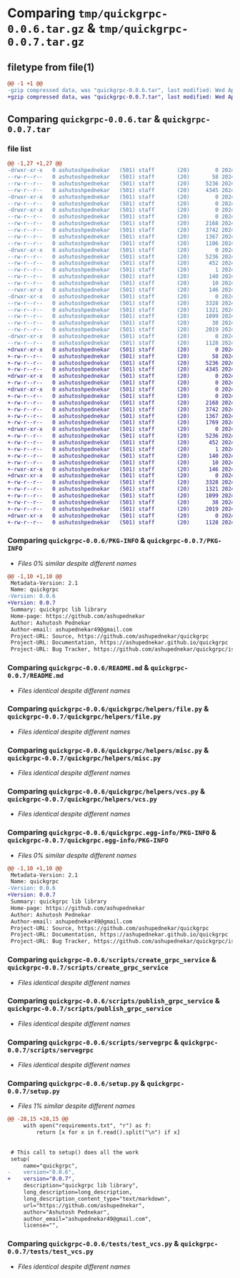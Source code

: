 # Comparing `tmp/quickgrpc-0.0.6.tar.gz` & `tmp/quickgrpc-0.0.7.tar.gz`

## filetype from file(1)

```diff
@@ -1 +1 @@
-gzip compressed data, was "quickgrpc-0.0.6.tar", last modified: Wed Apr  3 21:12:03 2024, max compression
+gzip compressed data, was "quickgrpc-0.0.7.tar", last modified: Wed Apr  3 21:17:09 2024, max compression
```

## Comparing `quickgrpc-0.0.6.tar` & `quickgrpc-0.0.7.tar`

### file list

```diff
@@ -1,27 +1,27 @@
-drwxr-xr-x   0 ashutoshpednekar   (501) staff       (20)        0 2024-04-03 21:12:03.110441 quickgrpc-0.0.6/
--rw-r--r--   0 ashutoshpednekar   (501) staff       (20)       58 2024-04-03 21:04:09.000000 quickgrpc-0.0.6/MANIFEST.in
--rw-r--r--   0 ashutoshpednekar   (501) staff       (20)     5236 2024-04-03 21:12:03.110275 quickgrpc-0.0.6/PKG-INFO
--rw-r--r--   0 ashutoshpednekar   (501) staff       (20)     4345 2024-04-03 20:37:11.000000 quickgrpc-0.0.6/README.md
-drwxr-xr-x   0 ashutoshpednekar   (501) staff       (20)        0 2024-04-03 21:12:03.108635 quickgrpc-0.0.6/quickgrpc/
--rw-r--r--   0 ashutoshpednekar   (501) staff       (20)        0 2024-04-03 20:37:11.000000 quickgrpc-0.0.6/quickgrpc/__init__.py
-drwxr-xr-x   0 ashutoshpednekar   (501) staff       (20)        0 2024-04-03 21:12:03.109550 quickgrpc-0.0.6/quickgrpc/helpers/
--rw-r--r--   0 ashutoshpednekar   (501) staff       (20)        0 2024-04-03 20:37:11.000000 quickgrpc-0.0.6/quickgrpc/helpers/__init__.py
--rw-r--r--   0 ashutoshpednekar   (501) staff       (20)     2168 2024-04-03 20:37:11.000000 quickgrpc-0.0.6/quickgrpc/helpers/file.py
--rw-r--r--   0 ashutoshpednekar   (501) staff       (20)     3742 2024-04-03 21:05:54.000000 quickgrpc-0.0.6/quickgrpc/helpers/misc.py
--rw-r--r--   0 ashutoshpednekar   (501) staff       (20)     1367 2024-04-03 20:37:11.000000 quickgrpc-0.0.6/quickgrpc/helpers/vcs.py
--rw-r--r--   0 ashutoshpednekar   (501) staff       (20)     1106 2024-04-03 20:37:11.000000 quickgrpc-0.0.6/quickgrpc/utils.py
-drwxr-xr-x   0 ashutoshpednekar   (501) staff       (20)        0 2024-04-03 21:12:03.110100 quickgrpc-0.0.6/quickgrpc.egg-info/
--rw-r--r--   0 ashutoshpednekar   (501) staff       (20)     5236 2024-04-03 21:12:03.000000 quickgrpc-0.0.6/quickgrpc.egg-info/PKG-INFO
--rw-r--r--   0 ashutoshpednekar   (501) staff       (20)      452 2024-04-03 21:12:03.000000 quickgrpc-0.0.6/quickgrpc.egg-info/SOURCES.txt
--rw-r--r--   0 ashutoshpednekar   (501) staff       (20)        1 2024-04-03 21:12:03.000000 quickgrpc-0.0.6/quickgrpc.egg-info/dependency_links.txt
--rw-r--r--   0 ashutoshpednekar   (501) staff       (20)      140 2024-04-03 21:12:03.000000 quickgrpc-0.0.6/quickgrpc.egg-info/requires.txt
--rw-r--r--   0 ashutoshpednekar   (501) staff       (20)       10 2024-04-03 21:12:03.000000 quickgrpc-0.0.6/quickgrpc.egg-info/top_level.txt
--rwxr-xr-x   0 ashutoshpednekar   (501) staff       (20)      146 2024-04-03 20:37:11.000000 quickgrpc-0.0.6/requirements.txt
-drwxr-xr-x   0 ashutoshpednekar   (501) staff       (20)        0 2024-04-03 21:12:03.109848 quickgrpc-0.0.6/scripts/
--rw-r--r--   0 ashutoshpednekar   (501) staff       (20)     3328 2024-04-03 20:37:11.000000 quickgrpc-0.0.6/scripts/create_grpc_service
--rw-r--r--   0 ashutoshpednekar   (501) staff       (20)     1321 2024-04-03 21:11:36.000000 quickgrpc-0.0.6/scripts/publish_grpc_service
--rw-r--r--   0 ashutoshpednekar   (501) staff       (20)     1099 2024-04-03 20:37:11.000000 quickgrpc-0.0.6/scripts/servegrpc
--rw-r--r--   0 ashutoshpednekar   (501) staff       (20)       38 2024-04-03 21:12:03.110488 quickgrpc-0.0.6/setup.cfg
--rw-r--r--   0 ashutoshpednekar   (501) staff       (20)     2019 2024-04-03 21:11:55.000000 quickgrpc-0.0.6/setup.py
-drwxr-xr-x   0 ashutoshpednekar   (501) staff       (20)        0 2024-04-03 21:12:03.109951 quickgrpc-0.0.6/tests/
--rw-r--r--   0 ashutoshpednekar   (501) staff       (20)     1128 2024-04-03 20:37:11.000000 quickgrpc-0.0.6/tests/test_vcs.py
+drwxr-xr-x   0 ashutoshpednekar   (501) staff       (20)        0 2024-04-03 21:17:09.580840 quickgrpc-0.0.7/
+-rw-r--r--   0 ashutoshpednekar   (501) staff       (20)       58 2024-04-03 21:04:09.000000 quickgrpc-0.0.7/MANIFEST.in
+-rw-r--r--   0 ashutoshpednekar   (501) staff       (20)     5236 2024-04-03 21:17:09.580684 quickgrpc-0.0.7/PKG-INFO
+-rw-r--r--   0 ashutoshpednekar   (501) staff       (20)     4345 2024-04-03 20:37:11.000000 quickgrpc-0.0.7/README.md
+drwxr-xr-x   0 ashutoshpednekar   (501) staff       (20)        0 2024-04-03 21:17:09.578941 quickgrpc-0.0.7/quickgrpc/
+-rw-r--r--   0 ashutoshpednekar   (501) staff       (20)        0 2024-04-03 20:37:11.000000 quickgrpc-0.0.7/quickgrpc/__init__.py
+drwxr-xr-x   0 ashutoshpednekar   (501) staff       (20)        0 2024-04-03 21:17:09.579881 quickgrpc-0.0.7/quickgrpc/helpers/
+-rw-r--r--   0 ashutoshpednekar   (501) staff       (20)        0 2024-04-03 20:37:11.000000 quickgrpc-0.0.7/quickgrpc/helpers/__init__.py
+-rw-r--r--   0 ashutoshpednekar   (501) staff       (20)     2168 2024-04-03 20:37:11.000000 quickgrpc-0.0.7/quickgrpc/helpers/file.py
+-rw-r--r--   0 ashutoshpednekar   (501) staff       (20)     3742 2024-04-03 21:05:54.000000 quickgrpc-0.0.7/quickgrpc/helpers/misc.py
+-rw-r--r--   0 ashutoshpednekar   (501) staff       (20)     1367 2024-04-03 20:37:11.000000 quickgrpc-0.0.7/quickgrpc/helpers/vcs.py
+-rw-r--r--   0 ashutoshpednekar   (501) staff       (20)     1769 2024-04-03 21:14:51.000000 quickgrpc-0.0.7/quickgrpc/utils.py
+drwxr-xr-x   0 ashutoshpednekar   (501) staff       (20)        0 2024-04-03 21:17:09.580514 quickgrpc-0.0.7/quickgrpc.egg-info/
+-rw-r--r--   0 ashutoshpednekar   (501) staff       (20)     5236 2024-04-03 21:17:09.000000 quickgrpc-0.0.7/quickgrpc.egg-info/PKG-INFO
+-rw-r--r--   0 ashutoshpednekar   (501) staff       (20)      452 2024-04-03 21:17:09.000000 quickgrpc-0.0.7/quickgrpc.egg-info/SOURCES.txt
+-rw-r--r--   0 ashutoshpednekar   (501) staff       (20)        1 2024-04-03 21:17:09.000000 quickgrpc-0.0.7/quickgrpc.egg-info/dependency_links.txt
+-rw-r--r--   0 ashutoshpednekar   (501) staff       (20)      140 2024-04-03 21:17:09.000000 quickgrpc-0.0.7/quickgrpc.egg-info/requires.txt
+-rw-r--r--   0 ashutoshpednekar   (501) staff       (20)       10 2024-04-03 21:17:09.000000 quickgrpc-0.0.7/quickgrpc.egg-info/top_level.txt
+-rwxr-xr-x   0 ashutoshpednekar   (501) staff       (20)      146 2024-04-03 20:37:11.000000 quickgrpc-0.0.7/requirements.txt
+drwxr-xr-x   0 ashutoshpednekar   (501) staff       (20)        0 2024-04-03 21:17:09.580188 quickgrpc-0.0.7/scripts/
+-rw-r--r--   0 ashutoshpednekar   (501) staff       (20)     3328 2024-04-03 20:37:11.000000 quickgrpc-0.0.7/scripts/create_grpc_service
+-rw-r--r--   0 ashutoshpednekar   (501) staff       (20)     1321 2024-04-03 21:11:36.000000 quickgrpc-0.0.7/scripts/publish_grpc_service
+-rw-r--r--   0 ashutoshpednekar   (501) staff       (20)     1099 2024-04-03 20:37:11.000000 quickgrpc-0.0.7/scripts/servegrpc
+-rw-r--r--   0 ashutoshpednekar   (501) staff       (20)       38 2024-04-03 21:17:09.580933 quickgrpc-0.0.7/setup.cfg
+-rw-r--r--   0 ashutoshpednekar   (501) staff       (20)     2019 2024-04-03 21:17:01.000000 quickgrpc-0.0.7/setup.py
+drwxr-xr-x   0 ashutoshpednekar   (501) staff       (20)        0 2024-04-03 21:17:09.580330 quickgrpc-0.0.7/tests/
+-rw-r--r--   0 ashutoshpednekar   (501) staff       (20)     1128 2024-04-03 20:37:11.000000 quickgrpc-0.0.7/tests/test_vcs.py
```

### Comparing `quickgrpc-0.0.6/PKG-INFO` & `quickgrpc-0.0.7/PKG-INFO`

 * *Files 0% similar despite different names*

```diff
@@ -1,10 +1,10 @@
 Metadata-Version: 2.1
 Name: quickgrpc
-Version: 0.0.6
+Version: 0.0.7
 Summary: quickgrpc lib library
 Home-page: https://github.com/ashupednekar
 Author: Ashutosh Pednekar
 Author-email: ashupednekar49@gmail.com
 Project-URL: Source, https://github.com/ashupednekar/quickgrpc
 Project-URL: Documentation, https://ashupednekar.github.io/quickgrpc
 Project-URL: Bug Tracker, https://github.com/ashupednekar/quickgrpc/issues
```

### Comparing `quickgrpc-0.0.6/README.md` & `quickgrpc-0.0.7/README.md`

 * *Files identical despite different names*

### Comparing `quickgrpc-0.0.6/quickgrpc/helpers/file.py` & `quickgrpc-0.0.7/quickgrpc/helpers/file.py`

 * *Files identical despite different names*

### Comparing `quickgrpc-0.0.6/quickgrpc/helpers/misc.py` & `quickgrpc-0.0.7/quickgrpc/helpers/misc.py`

 * *Files identical despite different names*

### Comparing `quickgrpc-0.0.6/quickgrpc/helpers/vcs.py` & `quickgrpc-0.0.7/quickgrpc/helpers/vcs.py`

 * *Files identical despite different names*

### Comparing `quickgrpc-0.0.6/quickgrpc.egg-info/PKG-INFO` & `quickgrpc-0.0.7/quickgrpc.egg-info/PKG-INFO`

 * *Files 0% similar despite different names*

```diff
@@ -1,10 +1,10 @@
 Metadata-Version: 2.1
 Name: quickgrpc
-Version: 0.0.6
+Version: 0.0.7
 Summary: quickgrpc lib library
 Home-page: https://github.com/ashupednekar
 Author: Ashutosh Pednekar
 Author-email: ashupednekar49@gmail.com
 Project-URL: Source, https://github.com/ashupednekar/quickgrpc
 Project-URL: Documentation, https://ashupednekar.github.io/quickgrpc
 Project-URL: Bug Tracker, https://github.com/ashupednekar/quickgrpc/issues
```

### Comparing `quickgrpc-0.0.6/scripts/create_grpc_service` & `quickgrpc-0.0.7/scripts/create_grpc_service`

 * *Files identical despite different names*

### Comparing `quickgrpc-0.0.6/scripts/publish_grpc_service` & `quickgrpc-0.0.7/scripts/publish_grpc_service`

 * *Files identical despite different names*

### Comparing `quickgrpc-0.0.6/scripts/servegrpc` & `quickgrpc-0.0.7/scripts/servegrpc`

 * *Files identical despite different names*

### Comparing `quickgrpc-0.0.6/setup.py` & `quickgrpc-0.0.7/setup.py`

 * *Files 1% similar despite different names*

```diff
@@ -28,15 +28,15 @@
     with open("requirements.txt", "r") as f:
         return [x for x in f.read().split("\n") if x]
 
 
 # This call to setup() does all the work
 setup(
     name="quickgrpc",
-    version="0.0.6",
+    version="0.0.7",
     description="quickgrpc lib library",
     long_description=long_description,
     long_description_content_type="text/markdown",
     url="https://github.com/ashupednekar",
     author="Ashutosh Pednekar",
     author_email="ashupednekar49@gmail.com",
     license="",
```

### Comparing `quickgrpc-0.0.6/tests/test_vcs.py` & `quickgrpc-0.0.7/tests/test_vcs.py`

 * *Files identical despite different names*

